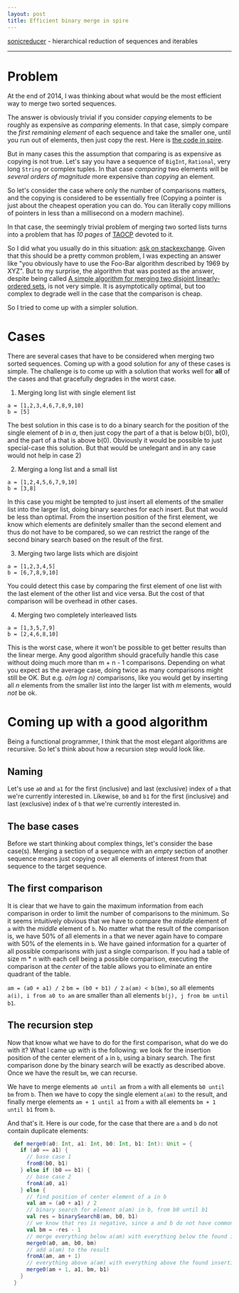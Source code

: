 ```yaml
---
layout: post
title: Efficient binary merge in spire
---
```


[sonicreducer](https://github.com/rklaehn/sonicreducer) - hierarchical reduction of sequences and iterables

-----

# Problem

At the end of 2014, I was thinking about what would be the most efficient way to merge two sorted sequences.

The answer is obviously trivial if you consider *copying* elements to be roughly as expensive as *comparing* elements. In that case, simply compare the *first remaining element* of each sequence and take the smaller one, until you run out of elements, then just copy the rest. Here is [the code in spire](https://github.com/rklaehn/spire/blob/eb70e8e89f669c1cdb731cacf5398c4f9e0dd3f7/core/shared/src/main/scala/spire/math/Merging.scala#L148).

But in many cases this the assumption that comparing is as expensive as copying is not true. Let's say you have a sequence of `BigInt`, `Rational`, very long `String` or complex tuples. In that case *comparing* two elements will be *several orders of magnitude* more expensive than *copying* an element.

So let's consider the case where only the number of comparisons matters, and the copying is considered to be essentially free  (Copying a pointer is just about the cheapest operation you can do. You can literally copy millions of pointers in less than a millisecond on a modern machine).

In that case, the seemingly trivial problem of merging two sorted lists turns into a problem that has *10 pages* of [TAOCP](https://en.wikipedia.org/wiki/The_Art_of_Computer_Programming) devoted to it. 

So I did what you usually do in this situation: [ask on stackexchange](http://programmers.stackexchange.com/questions/267406/algorithm-to-merge-two-sorted-arrays-with-minimum-number-of-comparisons). Given that this should be a pretty common problem, I was expecting an answer like "you obviously have to use the Foo-Bar algorithm described by 1969 by XYZ". But to my surprise, the algorithm that was posted as the answer, despite being called [A simple algorithm for merging two disjoint linearly-ordered sets](http://citeseerx.ist.psu.edu/viewdoc/summary?doi=10.1.1.419.8292), is not very simple. It is asymptotically optimal, but too complex to degrade well in the case that the comparison is cheap.

So I tried to come up with a simpler solution.

# Cases

There are several cases that have to be considered when merging two sorted sequences. Coming up with a good solution for any of these cases is simple. The challenge is to come up with a solution that works well for **all** of the cases and that gracefully degrades in the worst case.

1) Merging long list with single element list
```
a = [1,2,3,4,6,7,8,9,10]
b = [5]
```

The best solution in this case is to do a binary search for the position of the single element of *b* in *a*, then just copy the part of a that is below b(0), b(0), and the part of a that is above b(0). Obviously it would be possible to just special-case this solution. But that would be unelegant and in any case would not help in case 2)

2) Merging a long list and a small list
```
a = [1,2,4,5,6,7,9,10]
b = [3,8]
```

In this case you might be tempted to just insert all elements of the smaller list into the larger list, doing binary searches for each insert. But that would be less than optimal. From the insertion position of the first element, we know which elements are definitely smaller than the second element and thus do not have to be compared, so we can restrict the range of the second binary search based on the result of the first.

3) Merging two large lists which are disjoint
```
a = [1,2,3,4,5]
b = [6,7,8,9,10]
```

You could detect this case by comparing the first element of one list with the last element of the other list and vice versa. But the cost of that comparison will be overhead in other cases.

4) Merging two completely interleaved lists
```
a = [1,3,5,7,9]
b = [2,4,6,8,10]
```

This is the worst case, where it won't be possible to get better results than the linear merge. Any good algorithm should gracefully handle this case without doing much more than m + n - 1 comparisons. Depending on what you expect as the average case, doing twice as many comparisons might still be OK. But e.g. *o(m log n)* comparisons, like you would get by inserting all *n* elements from the smaller list into the larger list with *m* elements, would *not* be ok.

# Coming up with a good algorithm

Being a functional programmer, I think that the most elegant algorithms are recursive. So let's think about how a recursion step would look like.

## Naming

Let's use `a0` and `a1` for the first (inclusive) and last (exclusive) index of `a` that we're currently interested in. Likewise, `b0` and `b1` for the first (inclusive) and last (exclusive) index of `b` that we're currently interested in.

## The base cases

Before we start thinking about complex things, let's consider the base case(s). Merging a section of a sequence with an *empty* section of another sequence means just copying over all elements of interest from that sequence to the target sequence.

## The first comparison

It is clear that we have to gain the maximum information from each comparison in order to limit the number of comparisons to the minimum. So it seems intuitively obvious that we have to compare the *middle* element of `a` with the *middle* element of `b`. No matter what the result of the comparison is, we have 50% of all elements in `a` that we never again have to compare with 50% of the elements in `b`. We have gained information for a quarter of all possible comparisons with just a single comparison. If you had a table of size m \* n with each cell being a possible comparison, executing the comparison at the *center* of the table allows you to eliminate an entire quadrant of the table.

`am = (a0 + a1) / 2`
`bm = (b0 + b1) / 2`
`a(am) < b(bm)`, so all elements `a(i), i from a0 to am` are smaller than all elements `b(j), j from bm until b1`.

## The recursion step

Now that know what we have to do for the first comparison, what do we do with it? What I came up with is the following: we look for the insertion position of the center element of `a` in `b`, using a binary search. The first comparison done by the binary search will be exactly as described above. Once we have the result `bm`, we can recurse.

We have to merge elements `a0 until am` from `a` with all elements `b0 until bm` from `b`. Then we have to copy the single element `a(am)` to the result, and finally merge elements `am + 1 until a1` from `a` with all elements `bm + 1 until b1` from `b`.

And that's it. Here is our code, for the case that there are `a` and `b` do not contain duplicate elements:

```scala
  def merge0(a0: Int, a1: Int, b0: Int, b1: Int): Unit = {
    if (a0 == a1) {
      // base case 1
      fromB(b0, b1) 
    } else if (b0 == b1) {
      // base case 2
      fromA(a0, a1)
    } else {
      // find position of center element of a in b
      val am = (a0 + a1) / 2
      // binary search for element a(am) in b, from b0 until b1
      val res = binarySearchB(am, b0, b1)
      // we know that res is negative, since a and b do not have common elements
      val bm = -res - 1
      // merge everything below a(am) with everything below the found insertion point into the result
      merge0(a0, am, b0, bm)
      // add a(am) to the result
      fromA(am, am + 1)
      // everything above a(am) with everything above the found insertion point into the result
      merge0(am + 1, a1, bm, b1)
    }
  }
```

